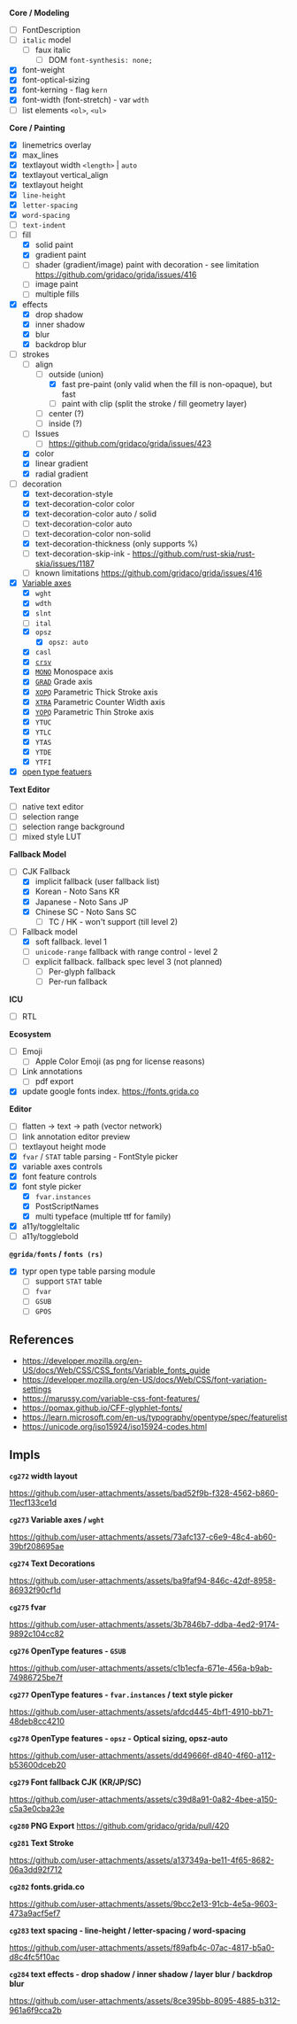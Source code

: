 **Core / Modeling**

- [ ] FontDescription
- [ ] `italic` model
  - [ ] faux italic
    - [ ] DOM `font-synthesis: none;`
- [x] font-weight
- [x] font-optical-sizing
- [x] font-kerning - flag `kern`
- [x] font-width (font-stretch) - var `wdth`
- [ ] list elements `<ol>`, `<ul>`

**Core / Painting**

- [x] linemetrics overlay
- [x] max_lines
- [x] textlayout width `<length>` | `auto`
- [x] textlayout vertical_align
- [x] textlayout height
- [x] `line-height`
- [x] `letter-spacing`
- [x] `word-spacing`
- [ ] `text-indent`
- [ ] fill
  - [x] solid paint
  - [x] gradient paint
  - [ ] shader (gradient/image) paint with decoration - see limitation https://github.com/gridaco/grida/issues/416
  - [ ] image paint
  - [ ] multiple fills
- [x] effects
  - [x] drop shadow
  - [x] inner shadow
  - [x] blur
  - [x] backdrop blur
- [ ] strokes
  - [ ] align
    - [ ] outside (union)
      - [x] fast pre-paint (only valid when the fill is non-opaque), but fast
      - [ ] paint with clip (split the stroke / fill geometry layer)
    - [ ] center (?)
    - [ ] inside (?)
  - [ ] Issues
    - [ ] https://github.com/gridaco/grida/issues/423
  - [x] color
  - [x] linear gradient
  - [x] radial gradient
- [ ] decoration
  - [x] text-decoration-style
  - [x] text-decoration-color color
  - [x] text-decoration-color auto / solid
  - [ ] text-decoration-color auto
  - [ ] text-decoration-color non-solid
  - [x] text-decoration-thickness (only supports %)
  - [ ] text-decoration-skip-ink - https://github.com/rust-skia/rust-skia/issues/1187
  - [ ] known limitations https://github.com/gridaco/grida/issues/416
- [x] [Variable axes](https://github.com/gridaco/grida/blob/canary/docs/reference/open-type-variable-axes.md)
  - [x] `wght`
  - [x] `wdth`
  - [x] `slnt`
  - [ ] `ital`
  - [x] `opsz`
    - [x] `opsz: auto`
  - [x] `casl`
  - [x] [`crsv`](https://fonts.google.com/knowledge/glossary/cursive_axis)
  - [x] [`MONO`](https://fonts.google.com/knowledge/glossary/monospace_axis) Monospace axis
  - [x] [`GRAD`](https://fonts.google.com/knowledge/glossary/grade_axis) Grade axis
  - [x] [`XOPQ`](https://fonts.google.com/knowledge/glossary/xopq_axis) Parametric Thick Stroke axis
  - [x] [`XTRA`](https://fonts.google.com/knowledge/glossary/xtra_axis) Parametric Counter Width axis
  - [x] [`YOPQ`](https://fonts.google.com/knowledge/glossary/yopq_axis) Parametric Thin Stroke axis
  - [x] `YTUC`
  - [x] `YTLC`
  - [x] `YTAS`
  - [x] `YTDE`
  - [x] `YTFI`
- [x] [open type featuers](https://github.com/gridaco/grida/blob/canary/docs/reference/open-type-features.md)

**Text Editor**

- [ ] native text editor
- [ ] selection range
- [ ] selection range background
- [ ] mixed style LUT

**Fallback Model**

- [ ] CJK Fallback
  - [x] implicit fallback (user fallback list)
  - [x] Korean - Noto Sans KR
  - [x] Japanese - Noto Sans JP
  - [x] Chinese SC - Noto Sans SC
    - [ ] TC / HK - won't support (till level 2)
- [ ] Fallback model
  - [x] soft fallback. level 1
  - [ ] `unicode-range` fallback with range control - level 2
  - [ ] explicit fallback. fallback spec level 3 (not planned)
    - [ ] Per-glyph fallback
    - [ ] Per-run fallback

**ICU**

- [ ] RTL

**Ecosystem**

- [ ] Emoji
  - [ ] Apple Color Emoji (as png for license reasons)
- [ ] Link annotations
  - [ ] pdf export
- [x] update google fonts index. https://fonts.grida.co

**Editor**

- [ ] flatten -> text -> path (vector network)
- [ ] link annotation editor preview
- [ ] textlayout height mode
- [x] `fvar` / `STAT` table parsing - FontStyle picker
- [x] variable axes controls
- [x] font feature controls
- [x] font style picker
  - [x] `fvar.instances`
  - [x] PostScriptNames
  - [x] multi typeface (multiple ttf for family)
- [x] a11y/toggleItalic
- [ ] a11y/togglebold

**`@grida/fonts` / `fonts (rs)`**

- [x] typr open type table parsing module
  - [ ] support `STAT` table
  - [ ] `fvar`
  - [ ] `GSUB`
  - [ ] `GPOS`

## References

- https://developer.mozilla.org/en-US/docs/Web/CSS/CSS_fonts/Variable_fonts_guide
- https://developer.mozilla.org/en-US/docs/Web/CSS/font-variation-settings
- https://marussy.com/variable-css-font-features/
- https://pomax.github.io/CFF-glyphlet-fonts/
- https://learn.microsoft.com/en-us/typography/opentype/spec/featurelist
- https://unicode.org/iso15924/iso15924-codes.html

## Impls

**`cg272` width layout**

https://github.com/user-attachments/assets/bad52f9b-f328-4562-b860-11ecf133ce1d

**`cg273` Variable axes / `wght`**

https://github.com/user-attachments/assets/73afc137-c6e9-48c4-ab60-39bf208695ae

**`cg274` Text Decorations**

https://github.com/user-attachments/assets/ba9faf94-846c-42df-8958-86932f90cf1d

**`cg275` fvar**

https://github.com/user-attachments/assets/3b7846b7-ddba-4ed2-9174-9892c104cc82

**`cg276` OpenType features - `GSUB`**

https://github.com/user-attachments/assets/c1b1ecfa-671e-456a-b9ab-74986725be7f

**`cg277` OpenType features - `fvar.instances` / text style picker**

https://github.com/user-attachments/assets/afdcd445-4bf1-4910-bb71-48deb8cc4210

**`cg278` OpenType features - `opsz` - Optical sizing, opsz-auto**

https://github.com/user-attachments/assets/dd49666f-d840-4f60-a112-b53600dceb20

**`cg279` Font fallback CJK (KR/JP/SC)**

https://github.com/user-attachments/assets/c39d8a91-0a82-4bee-a150-c5a3e0cba23e

**`cg280` PNG Export**
https://github.com/gridaco/grida/pull/420

**`cg281` Text Stroke**

https://github.com/user-attachments/assets/a137349a-be11-4f65-8682-06a3dd92f712

**`cg282` fonts.grida.co**

https://github.com/user-attachments/assets/9bcc2e13-91cb-4e5a-9603-473a9acf5ef7

**`cg283` text spacing - line-height / letter-spacing / word-spacing**

https://github.com/user-attachments/assets/f89afb4c-07ac-4817-b5a0-d8c4fc5f10ac

**`cg284` text effects - drop shadow / inner shadow / layer blur / backdrop blur**

https://github.com/user-attachments/assets/8ce395bb-8095-4885-b312-961a6f9cca2b
